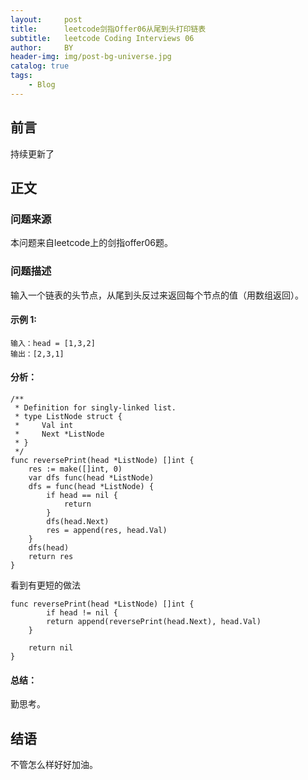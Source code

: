 ```yaml
---
layout:     post
title:      leetcode剑指Offer06从尾到头打印链表
subtitle:   leetcode Coding Interviews 06
author:     BY
header-img: img/post-bg-universe.jpg
catalog: true
tags:
    - Blog
---
```



## 前言

持续更新了

## 正文

### 问题来源

本问题来自leetcode上的剑指offer06题。 

### 问题描述

输入一个链表的头节点，从尾到头反过来返回每个节点的值（用数组返回）。  

#### 示例 1:
```
输入：head = [1,3,2]
输出：[2,3,1]
```

#### 分析：  
```
/**
 * Definition for singly-linked list.
 * type ListNode struct {
 *     Val int
 *     Next *ListNode
 * }
 */
func reversePrint(head *ListNode) []int {
    res := make([]int, 0)
    var dfs func(head *ListNode)
    dfs = func(head *ListNode) {
        if head == nil {
            return
        }
        dfs(head.Next)
        res = append(res, head.Val)
    }
    dfs(head)
    return res
}
```
看到有更短的做法  
```
func reversePrint(head *ListNode) []int {
        if head != nil {
        return append(reversePrint(head.Next), head.Val)
    }

    return nil
}
```

#### 总结：
勤思考。  

## 结语
不管怎么样好好加油。  
